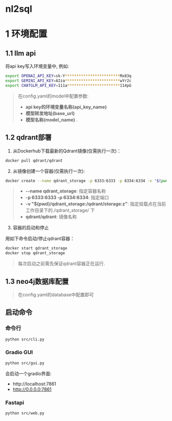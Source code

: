 # nl2sql

# 1 环境配置

## 1.1 llm api

将api key写入环境变量中, 例如:

```bash
export OPENAI_API_KEY=sk-Y************************Mx83q
export GEMINI_API_KEY=AIza************************wYr2c
export CHATGLM_API_KEY=111a***********************114pG
```

> 在config.yaml的model中配置参数: 
> - **api key的环境变量名称(api_key_name)** 
> - **模型转发地址(base_url)**
> - **模型名称(model_name)** .

## 1.2 qdrant部署

1. 从Dockerhub下载最新的Qdrant镜像(仅需执行一次)：

```bash
docker pull qdrant/qdrant 
```

2. 从镜像创建一个容器(仅需执行一次):

```bash
docker create --name qdrant_storage -p 6333:6333 -p 6334:6334 -v "$(pwd)/qdrant_storage:/qdrant/storage:z" qdrant/qdrant
```

> - **--name qdrant_storage**: 指定容器名称
> - **-p 6333:6333 -p 6334:6334**: 指定端口
> - **-v "$(pwd)/qdrant_storage:/qdrant/storage:z"**: 指定挂载点在当前工作目录下的./qdrant_storage/ 下
> - **qdrant/qdrant**: 镜像名称

3. 容器的启动和停止

用如下命令启动/停止qdrant容器：

```bash
docker start qdrant_storage
docker stop qdrant_storage
```

> 每次启动之前需先保证qdrant容器正在运行.


## 1.3 neo4j数据库配置

> 在config.yaml的database中配置即可


## 启动命令

### 命令行
```bash
python src/cli.py
```

### Gradio GUI
```bash
python src/gui.py
```
会启动一个gradio界面:
 - http://localhost:7861
 - http://0.0.0.0:7861

### Fastapi
```bash
python src/web.py
```